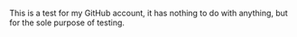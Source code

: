 This is a test for my GitHub account, it has nothing to do with anything, but for the sole purpose of testing.
